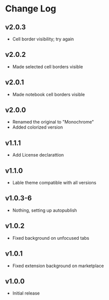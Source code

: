 # Change Log

## v2.0.3
- Cell border visibility; try again

## v2.0.2
- Made selected cell borders visible

## v2.0.1
- Made notebook cell borders visible

## v2.0.0
- Renamed the original to "Monochrome"
- Added colorized version

## v1.1.1

- Add License declarattion

## v1.1.0

- Lable theme compatible with all versions

## v1.0.3-6

- Nothing, setting up autopublish

## v1.0.2

- Fixed background on unfocused tabs

## v1.0.1

- Fixed extension background on marketplace

## v1.0.0

- Initial release
